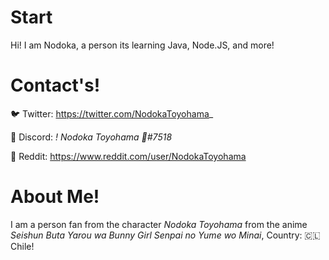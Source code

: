 # Start
Hi! I am Nodoka, a person its learning Java, Node.JS, and more!
# Contact's!
🐦 Twitter: https://twitter.com/NodokaToyohama_

📲 Discord: *!   Nodoka Toyohama 💛#7518*

🤖 Reddit: https://www.reddit.com/user/NodokaToyohama
# About Me!
I am a person fan from the character *Nodoka Toyohama* from the anime *Seishun Buta Yarou wa Bunny Girl Senpai no Yume wo Minai*,
Country: 🇨🇱 Chile!
